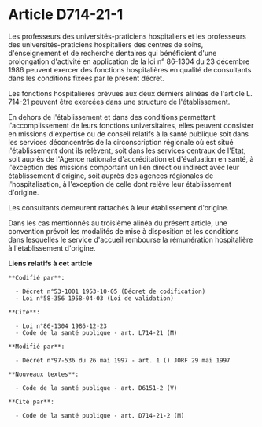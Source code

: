 # Article D714-21-1

Les professeurs des universités-praticiens hospitaliers et les professeurs des universités-praticiens hospitaliers des
centres de soins, d'enseignement et de recherche dentaires qui bénéficient d'une prolongation d'activité en application de la
loi n° 86-1304 du 23 décembre 1986 peuvent exercer des fonctions hospitalières en qualité de consultants dans les conditions
fixées par le présent décret.

Les fonctions hospitalières prévues aux deux derniers alinéas de l'article L. 714-21 peuvent être exercées dans une structure
de l'établissement.

En dehors de l'établissement et dans des conditions permettant l'accomplissement de leurs fonctions universitaires, elles
peuvent consister en missions d'expertise ou de conseil relatifs à la santé publique soit dans les services déconcentrés de
la circonscription régionale où est situé l'établissement dont ils relèvent, soit dans les services centraux de l'Etat, soit
auprès de l'Agence nationale d'accréditation et d'évaluation en santé, à l'exception des missions comportant un lien direct
ou indirect avec leur établissement d'origine, soit auprès des agences régionales de l'hospitalisation, à l'exception de
celle dont relève leur établissement d'origine.

Les consultants demeurent rattachés à leur établissement d'origine.

Dans les cas mentionnés au troisième alinéa du présent article, une convention prévoit les modalités de mise à disposition et
les conditions dans lesquelles le service d'accueil rembourse la rémunération hospitalière à l'établissement d'origine.

**Liens relatifs à cet article**

	**Codifié par**:

	  - Décret n°53-1001 1953-10-05 (Décret de codification)
	  - Loi n°58-356 1958-04-03 (Loi de validation)

	**Cite**:

	  - Loi n°86-1304 1986-12-23
	  - Code de la santé publique - art. L714-21 (M)

	**Modifié par**:

	  - Décret n°97-536 du 26 mai 1997 - art. 1 () JORF 29 mai 1997

	**Nouveaux textes**:

	  - Code de la santé publique - art. D6151-2 (V)

	**Cité par**:

	  - Code de la santé publique - art. D714-21-2 (M)

